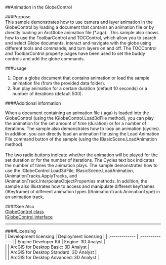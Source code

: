 ##Animation in the GlobeControl

###Purpose  
This sample demonstrates how to use camera and layer animation in the GlobeControl by loading a document that contains an animation file or by directly loading an ArcGlobe animation file (*.aga).  This sample also shows how to use the ToolbarControl and TOCControl, which allow you to search and select Globe documents, interact and navigate with the globe using different tools and commands, and turn layers on and off. The TOCControl and ToolbarControl property pages have been used to set the buddy controls and add the globe commands.   


###Usage
1. Open a globe document that contains animation or load the sample animation file (from the provided data folder).  
1. Run play animation for a certain duration (default 10 seconds) or a number of iterations (default 500).   





####Additional information  
<div xmlns="http://www.w3.org/1999/xhtml" xmlns:my="http://schemas.microsoft.com/office/infopath/2003/myXSD/2006-02-10T23:25:53">When a document containing an animation file (.aga) is loaded into the GlobeControl (using the IGlobeControl.Load3dFile method), you can play the animation for the set amount of time (duration) or for a number of iterations. The sample also demonstrates how to loop an animation (cycles). In addition, you can directly load an animation file using the Load Animation File command button of the sample (using the IBasicScene.LoadAnimation method). </div>  
<div xmlns="http://www.w3.org/1999/xhtml" xmlns:my="http://schemas.microsoft.com/office/infopath/2003/myXSD/2006-02-10T23:25:53"> </div>  
<div xmlns="http://www.w3.org/1999/xhtml" xmlns:my="http://schemas.microsoft.com/office/infopath/2003/myXSD/2006-02-10T23:25:53">The two radio buttons indicate whether the animation will be played for the set duration or for the number of iterations. The Cycles text box indicates the number of times the animation plays. The sample demonstrates how to use the IGlobeControl.Load3dFile, IBasicScene.LoadAnimation, IAnimationTracks.ApplyTracks, and IAnimationTrack.InterpolateObjectProperties methods. In addition, the sample also illustrates how to access and manipulate different keyframes (IKeyframe) of different animation types (IAnimationTrack.AnimationType) in an animation track.</div>  


####See Also  
[GlobeControl class](http://desktopdev.arcgis.com/search/?q=GlobeControl%20class&p=0&language=en&product=arcobjects-sdk-dotnet&version=&n=15&collection=help)  
[IGlobeControl interface](http://desktopdev.arcgis.com/search/?q=IGlobeControl%20interface&p=0&language=en&product=arcobjects-sdk-dotnet&version=&n=15&collection=help)  


---------------------------------

####Licensing  
| Development licensing | Deployment licensing | 
| :------------- | :------------- | 
| Engine Developer Kit | Engine: 3D Analyst |  
|  | ArcGIS for Desktop Basic: 3D Analyst |  
|  | ArcGIS for Desktop Standard: 3D Analyst |  
|  | ArcGIS for Desktop Advanced: 3D Analyst |  


